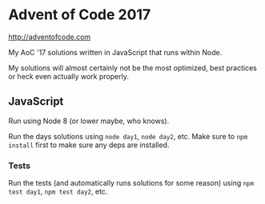 # Advent of Code 2017

http://adventofcode.com

My AoC '17 solutions written in JavaScript that runs within Node.

My solutions will almost certainly not be the most optimized, best practices or
heck even actually work properly.

## JavaScript

Run using Node 8 (or lower maybe, who knows).

Run the days solutions using `node day1`, `node day2`, etc. Make sure to `npm install` first to make sure any deps are installed.

### Tests

Run the tests (and automatically runs solutions for some reason) using `npm test
day1`, `npm test day2`, etc.
